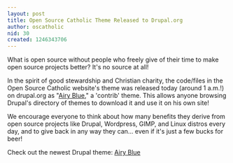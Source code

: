 ```yaml
---
layout: post
title: Open Source Catholic Theme Released to Drupal.org
author: oscatholic
nid: 30
created: 1246343706
---
```

<p>What is open source without people who freely give of their time to make open source projects better? It's no source at all!</p>
<p>In the spirit of good stewardship and Christian charity, the code/files in the Open Source Catholic website's theme was released today (around 1 a.m.!) on drupal.org as &quot;<a href="http://drupal.org/project/airyblue">Airy Blue</a>,&quot; a 'contrib' theme. This allows anyone browsing Drupal's directory of themes to download it and use it on his own site!</p>
<p>We encourage everyone to think about how many benefits they derive from open source projects like Drupal, Wordpress, GIMP, and Linux distros every day, and to give back in any way they can... even if it's just a few bucks for beer!</p>
<p>Check out the newest Drupal theme: <a href="http://drupal.org/project/airyblue">Airy Blue</a></p>
